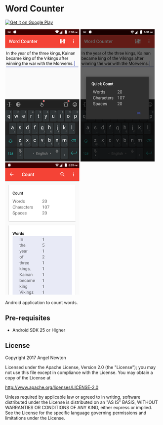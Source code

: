 Word Counter
=============

<a href='https://play.google.com/store/apps/details?id=com.xengar.android.wordcounter'><img alt='Get it on Google Play' src='https://play.google.com/intl/en_us/badges/images/generic/en_badge_web_generic.png' height=90px/></a>

![Scheme](/readmeImages/device-2017-03-25-183052.png)
![Scheme](/readmeImages/device-2017-03-25-183148.png)
![Scheme](/readmeImages/device-2017-03-25-183205.png)


Android application to count words.


Pre-requisites
--------------
- Android SDK 25 or Higher




## License

Copyright 2017 Angel Newton

Licensed under the Apache License, Version 2.0 (the "License"); you may not use this file except in compliance with the License. You may obtain a copy of the License at

http://www.apache.org/licenses/LICENSE-2.0

Unless required by applicable law or agreed to in writing, software distributed under the License is distributed on an "AS IS" BASIS, WITHOUT WARRANTIES OR CONDITIONS OF ANY KIND, either express or implied. See the License for the specific language governing permissions and limitations under the License.


